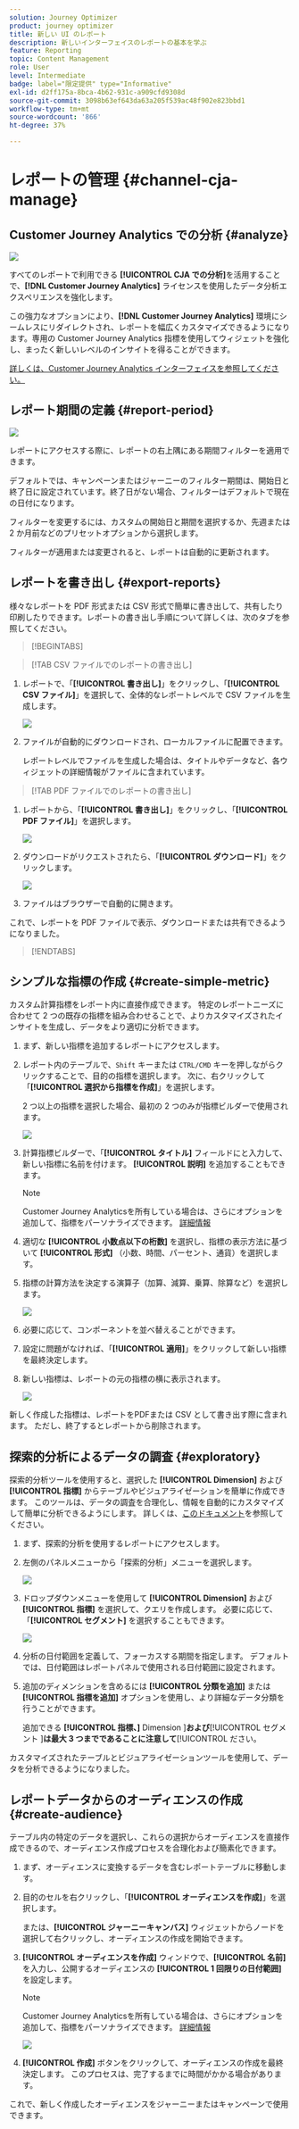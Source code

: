 ```yaml
---
solution: Journey Optimizer
product: journey optimizer
title: 新しい UI のレポート
description: 新しいインターフェイスのレポートの基本を学ぶ
feature: Reporting
topic: Content Management
role: User
level: Intermediate
badge: label="限定提供" type="Informative"
exl-id: d2ff175a-8bca-4b62-931c-a909cfd9308d
source-git-commit: 3098b63ef643da63a205f539ac48f902e823bbd1
workflow-type: tm+mt
source-wordcount: '866'
ht-degree: 37%

---
```


# レポートの管理 {#channel-cja-manage}

## Customer Journey Analytics での分析 {#analyze}

![](assets/cja-analyze.png)

すべてのレポートで利用できる **[!UICONTROL CJA での分析]**&#x200B;を活用することで、**[!DNL Customer Journey Analytics]** ライセンスを使用したデータ分析エクスペリエンスを強化します。

この強力なオプションにより、**[!DNL Customer Journey Analytics]** 環境にシームレスにリダイレクトされ、レポートを幅広くカスタマイズできるようになります。専用の Customer Journey Analytics 指標を使用してウィジェットを強化し、まったく新しいレベルのインサイトを得ることができます。

[詳しくは、Customer Journey Analytics インターフェイスを参照してください。](https://experienceleague.adobe.com/ja/docs/analytics-platform/using/cja-overview/cja-getting-started)

## レポート期間の定義 {#report-period}

![](assets/cja-time-period.png)

レポートにアクセスする際に、レポートの右上隅にある期間フィルターを適用できます。

デフォルトでは、キャンペーンまたはジャーニーのフィルター期間は、開始日と終了日に設定されています。終了日がない場合、フィルターはデフォルトで現在の日付になります。

フィルターを変更するには、カスタムの開始日と期間を選択するか、先週または 2 か月前などのプリセットオプションから選択します。

フィルターが適用または変更されると、レポートは自動的に更新されます。

## レポートを書き出し {#export-reports}

様々なレポートを PDF 形式または CSV 形式で簡単に書き出して、共有したり印刷したりできます。レポートの書き出し手順について詳しくは、次のタブを参照してください。

>[!BEGINTABS]

>[!TAB CSV ファイルでのレポートの書き出し]

1. レポートで、「**[!UICONTROL 書き出し]**」をクリックし、「**[!UICONTROL CSV ファイル]**」を選択して、全体的なレポートレベルで CSV ファイルを生成します。

   ![](assets/export_cja_csv.png)

1. ファイルが自動的にダウンロードされ、ローカルファイルに配置できます。

   レポートレベルでファイルを生成した場合は、タイトルやデータなど、各ウィジェットの詳細情報がファイルに含まれています。

>[!TAB PDF ファイルでのレポートの書き出し]

1. レポートから、「**[!UICONTROL 書き出し]**」をクリックし、「**[!UICONTROL PDF ファイル]**」を選択します。

   ![](assets/export_cja_pdf.png)

1. ダウンロードがリクエストされたら、「**[!UICONTROL ダウンロード]**」をクリックします。

   ![](assets/export_cja_pdf_2.png)

1. ファイルはブラウザーで自動的に開きます。

これで、レポートを PDF ファイルで表示、ダウンロードまたは共有できるようになりました。

>[!ENDTABS]

## シンプルな指標の作成 {#create-simple-metric}

カスタム計算指標をレポート内に直接作成できます。 特定のレポートニーズに合わせて 2 つの既存の指標を組み合わせることで、よりカスタマイズされたインサイトを生成し、データをより適切に分析できます。

1. まず、新しい指標を追加するレポートにアクセスします。

1. レポート内のテーブルで、`Shift` キーまたは `CTRL/CMD` キーを押しながらクリックすることで、目的の指標を選択します。 次に、右クリックして「**[!UICONTROL 選択から指標を作成]**」を選択します。

   2 つ以上の指標を選択した場合、最初の 2 つのみが指標ビルダーで使用されます。

   ![](assets/cja-create-metric_2.png)

1. 計算指標ビルダーで、「**[!UICONTROL タイトル]** フィールドにと入力して、新しい指標に名前を付けます。 **[!UICONTROL 説明]** を追加することもできます。

   >[!NOTE]
   >
   >Customer Journey Analyticsを所有している場合は、さらにオプションを追加して、指標をパーソナライズできます。 [詳細情報](https://experienceleague.adobe.com/en/docs/analytics-platform/using/cja-components/cja-calcmetrics/cm-workflow/cm-build-metrics#areas-of-the-calculated-metrics-builder)

1. 適切な **[!UICONTROL 小数点以下の桁数]** を選択し、指標の表示方法に基づいて **[!UICONTROL 形式]** （小数、時間、パーセント、通貨）を選択します。

1. 指標の計算方法を決定する演算子（加算、減算、乗算、除算など）を選択します。

   ![](assets/cja-create-metric.png)

1. 必要に応じて、コンポーネントを並べ替えることができます。

1. 設定に問題がなければ、「**[!UICONTROL 適用]**」をクリックして新しい指標を最終決定します。

1. 新しい指標は、レポートの元の指標の横に表示されます。

   ![](assets/cja-create-metric_3.png)

新しく作成した指標は、レポートをPDFまたは CSV として書き出す際に含まれます。 ただし、終了するとレポートから削除されます。

## 探索的分析によるデータの調査 {#exploratory}

探索的分析ツールを使用すると、選択した **[!UICONTROL Dimension]** および **[!UICONTROL 指標]** からテーブルやビジュアライゼーションを簡単に作成できます。 このツールは、データの調査を合理化し、情報を自動的にカスタマイズして簡単に分析できるようにします。 詳しくは、[このドキュメント](https://experienceleague.adobe.com/en/docs/analytics/analyze/analysis-workspace/panels/quickinsight)を参照してください。

1. まず、探索的分析を使用するレポートにアクセスします。

1. 左側のパネルメニューから「探索的分析」メニューを選択します。

   ![](assets/exploratory_analysis_1.png)

1. ドロップダウンメニューを使用して **[!UICONTROL Dimension]** および **[!UICONTROL 指標]** を選択して、クエリを作成します。 必要に応じて、「**[!UICONTROL セグメント]** を選択することもできます。

   ![](assets/exploratory_analysis_2.png)

1. 分析の日付範囲を定義して、フォーカスする期間を指定します。 デフォルトでは、日付範囲はレポートパネルで使用される日付範囲に設定されます。

1. 追加のディメンションを含めるには **[!UICONTROL 分類を追加]** または **[!UICONTROL 指標を追加]** オプションを使用し、より詳細なデータ分類を行うことができます。

   追加できる **[!UICONTROL 指標、]** Dimension ]**および**[!UICONTROL  セグメント ]**は最大 3 つまでであることに注意して**[!UICONTROL  ださい。

カスタマイズされたテーブルとビジュアライゼーションツールを使用して、データを分析できるようになりました。

<!--## Create a down-funnel metric {#down-funnel}

1. Create a new journey or open an existing one. [Learn more on journey creation](../building-journeys/journey-gs.md)

1. On the canvas editor, select the option to "add a metric".

c. In the metric selector, choose whichever conversion metric seems appropriate and publish your journey

d. Open the report for the journey that you added the metric to and ensure that the metric has been added to the table alongside all the other pre-configured metrics.
-->

## レポートデータからのオーディエンスの作成 {#create-audience}

テーブル内の特定のデータを選択し、これらの選択からオーディエンスを直接作成できるので、オーディエンス作成プロセスを合理化および簡素化できます。

1. まず、オーディエンスに変換するデータを含むレポートテーブルに移動します。

1. 目的のセルを右クリックし、「**[!UICONTROL オーディエンスを作成]**」を選択します。

   または、**[!UICONTROL ジャーニーキャンバス]** ウィジェットからノードを選択して右クリックし、オーディエンスの作成を開始できます。

1. **[!UICONTROL オーディエンスを作成]** ウィンドウで、**[!UICONTROL 名前]** を入力し、公開するオーディエンスの **[!UICONTROL 1 回限りの日付範囲]** を設定します。

   >[!NOTE]
   >
   >Customer Journey Analyticsを所有している場合は、さらにオプションを追加して、指標をパーソナライズできます。 [詳細情報](https://experienceleague.adobe.com/en/docs/analytics-platform/using/cja-components/audiences/publish)

   ![](assets/audience_1.png)

1. **[!UICONTROL 作成]** ボタンをクリックして、オーディエンスの作成を最終決定します。 このプロセスは、完了するまでに時間がかかる場合があります。

これで、新しく作成したオーディエンスをジャーニーまたはキャンペーンで使用できます。

